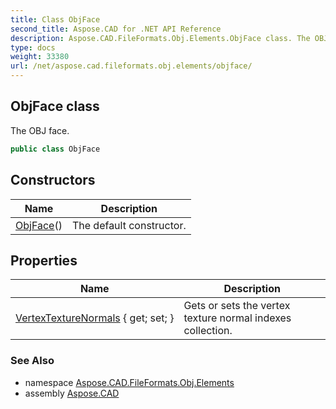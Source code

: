 ```yaml
---
title: Class ObjFace
second_title: Aspose.CAD for .NET API Reference
description: Aspose.CAD.FileFormats.Obj.Elements.ObjFace class. The OBJ face
type: docs
weight: 33380
url: /net/aspose.cad.fileformats.obj.elements/objface/
---
```

## ObjFace class

The OBJ face.

```csharp
public class ObjFace
```

## Constructors

| Name | Description |
| --- | --- |
| [ObjFace](objface/)() | The default constructor. |

## Properties

| Name | Description |
| --- | --- |
| [VertexTextureNormals](../../aspose.cad.fileformats.obj.elements/objface/vertextexturenormals/) { get; set; } | Gets or sets the vertex texture normal indexes collection. |

### See Also

* namespace [Aspose.CAD.FileFormats.Obj.Elements](../../aspose.cad.fileformats.obj.elements/)
* assembly [Aspose.CAD](../../)


